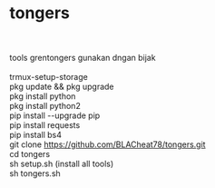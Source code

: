 # tongers
<br><br>
tools grentongers gunakan dngan bijak
<br><br>
trmux-setup-storage<br>
pkg update && pkg upgrade<br>
pkg install python<br>
pkg install python2 <br>
pip install --upgrade pip<br>
pip install requests<br>
pip install bs4<br>
git clone https://github.com/BLACheat78/tongers.git<br>
cd tongers<br>
sh setup.sh (install all tools)<br>
sh tongers.sh<br>


